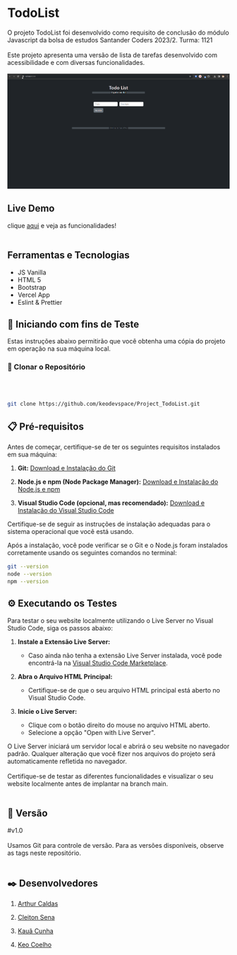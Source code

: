 # TodoList

O projeto TodoList foi desenvolvido como requisito de conclusão do módulo Javascript da bolsa de estudos Santander Coders 2023/2. Turma: 1121
<br>
<br>
Este projeto apresenta uma versão de lista de tarefas desenvolvido com acessibilidade e com diversas funcionalidades.
<br>
<br>
![GIF](./src/assets/gif-todolist.gif)

## Live Demo
clique [aqui](https://arthurcaaldas.github.io/Project_TodoList/) e veja as funcionalidades!
<br>
<br>

## Ferramentas e Tecnologias

- JS Vanilla
- HTML 5
- Bootstrap
- Vercel App
- Eslint & Prettier
  <br>

## 🚀 Iniciando com fins de Teste

Estas instruções abaixo permitirão que você obtenha uma cópia do projeto em operação na sua máquina local.

### 🔗 Clonar o Repositório

<br>

```bash

git clone https://github.com/keodevspace/Project_TodoList.git

```

## 📋 Pré-requisitos

Antes de começar, certifique-se de ter os seguintes requisitos instalados em sua máquina:

1. **Git:** [Download e Instalação do Git](https://git-scm.com/book/pt-br/v2/Come%C3%A7ando-Instalando-o-Git)

2. **Node.js e npm (Node Package Manager):** [Download e Instalação do Node.js e npm](https://nodejs.org/)

3. **Visual Studio Code (opcional, mas recomendado):** [Download e Instalação do Visual Studio Code](https://code.visualstudio.com/)
   <br>

Certifique-se de seguir as instruções de instalação adequadas para o sistema operacional que você está usando.

Após a instalação, você pode verificar se o Git e o Node.js foram instalados corretamente usando os seguintes comandos no terminal:
<br>

```bash
git --version
node --version
npm --version
```

## ⚙️ Executando os Testes

Para testar o seu website localmente utilizando o Live Server no Visual Studio Code, siga os passos abaixo:
<br>

1. **Instale a Extensão Live Server:**

   - Caso ainda não tenha a extensão Live Server instalada, você pode encontrá-la na [Visual Studio Code Marketplace](https://marketplace.visualstudio.com/items?itemName=ritwickdey.LiveServer).
     <br>

2. **Abra o Arquivo HTML Principal:**

   - Certifique-se de que o seu arquivo HTML principal está aberto no Visual Studio Code.
     <br>

3. **Inicie o Live Server:**
   - Clique com o botão direito do mouse no arquivo HTML aberto.
   - Selecione a opção "Open with Live Server".
     <br>

O Live Server iniciará um servidor local e abrirá o seu website no navegador padrão. Qualquer alteração que você fizer nos arquivos do projeto será automaticamente refletida no navegador.
<br>
<br>
Certifique-se de testar as diferentes funcionalidades e visualizar o seu website localmente antes de implantar na branch main.
<br>
<br>

## 📌 Versão

#v1.0<br><br>
Usamos Git para controle de versão. Para as versões disponíveis, observe as tags neste repositório.
<br>
<br>

## ✒️ Desenvolvedores

1. [Arthur Caldas](https://github.com/arthurcaaldas)

2. [Cleiton Sena](https://github.com/CleitonSena21)

3. [Kauã Cunha](https://github.com/Kaua-da-Cunha-Rodrigues)

4. [Keo Coelho](https://github.com/keodevspace)
